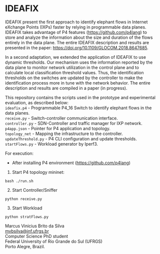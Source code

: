 # IDEAFIX

IDEAFIX present the first approach to identify elephant flows in Internet eXchange Points (IXPs) faster by relying in programmable data planes.
IDEAFIX takes advantage of P4 features (https://github.com/p4lang) to store and analyze the information about the size and duration of the flows entirely in the data plane.
The entire IDEAFIX description and results are presented in the paper: https://doi.org/10.1109/GLOCOM.2018.8647685.


In a second adaptation, we extended the application of IDEAFIX to use dynamic thresholds. Our mechanism uses the information reported by the data plane to monitor network utilization in the control plane and to calculate local classification threshold values. Thus, the identification thresholds on the switches are updated by the controller to make the identification process more in tune with the network behavior. The entire description and results are compiled in a paper (in progress).

This repository contains the scripts used in the prototype and experimental evaluation, as described below:<br/>
`ideafix.p4`          - Programmable P4_16 Switch to identify elephant flows in the data planes. <br/>
`receive.py`          - Switch-controller communication interface.<br/>
`controller.py`       - SDN-Controller and traffic manager for IXP network.<br/>
`p4app.json`          - Pointer for P4 application and topology.<br/>
`topology_net`        - Mapping the infrastructure to the controller.<br/>
`updateThreshold.py`  - P4 CLI configuration and update thresholds.<br/>
`startFlows.py`       - Workload generator by Iperf3.<br/>


For execution:<br/>
- After installing P4 environment (https://github.com/p4lang)<br/>

1. Start P4 topology mininet:
```
bash ./run.sh
```

2. Start Controller/Sniffer
```
python receive.py
```

3. Start Workload
```
python stratFlows.py
```



Marcus Vinicius Brito da Silva<br/>
mvbsilva@inf.ufrgs.br<br/>
Computer Science PhD student<br/>
Federal University of Rio Grande do Sul (UFRGS)<br/>
Porto Alegre, Brazil.
